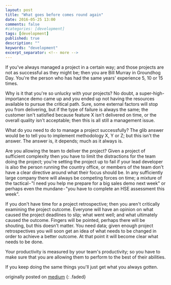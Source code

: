 ```yaml
---
layout: post
title: "What goes before comes round again"
date: 2016-05-25 13:00
comments: false
#categories: [development]
tags: [development]
published: true
description: ""
keywords: "development"
excerpt_separator: <!-- more -->
---
```


If you've always managed a project in a certain way; and those projects are not as successful as they might be; then you are Bill Murray in Groundhog Day. You're the person who has had the same years' experience 5, 10 or 15 times.

<!-- more -->

Why is it that you're so unlucky with your projects? No doubt, a super-high-importance demo came up and you ended up not having the resources available to pursue the critical path. Sure, some external factors will stop you from delivering, but if the type of failure is always the same; the customer isn't satisfied because feature X isn't delivered on time, or the overall quality isn't acceptable; then this is all still a management issue.

What do you need to do to manage a project successfully? The glib answer would be to tell you to implement methodology X, Y or Z; but this isn't the answer. The answer is, it depends; much as it always is.

Are you allowing the team to deliver the project? Given a project of sufficient complexity then you have to limit the distractions for the team doing the project; you're setting the project up to fail if your lead developer is also the person running the country office, or members of the team don't have a clear directive around what their focus should be. In any sufficiently large company there will always be competing forces on time; a mixture of the tactical - "I need you help me prepare for a big sales demo next week" or perhaps even the mundane - "you have to complete an HSE assessment this week".

If you don't have time for a project retrospective; then you aren't critically examining the project outcome. Everyone will have an opinion on what caused the project deadlines to slip; what went well; and what ultimately caused the outcome. Fingers will be pointed, perhaps there will be shouting, but this doesn't matter. You need data; given enough project retrospectives you will soon get an idea of what needs to be changed in order to achieve a better outcome. At that point it will become clear what needs to be done.

Your productivity is measured by your team's productivity; so you have to make sure that you are allowing them to perform to the best of their abilities.

If you keep doing the same things you'll just get what you always gotten.

originally posted on [medium](https://medium.com/order-from-ambiguity/what-goes-before-comes-round-again-27200fcfad6e)
{: .faded}
